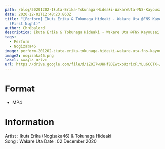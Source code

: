 ```yaml
---
path: /blog/20201202-Ikuta-Erika-Tokunaga-Hideaki-WakareUta-FNS-Kayousai-2020
date: 2020-12-02T12:48:23.863Z
title: "[Perform] Ikuta Erika & Tokunaga Hideaki - Wakare Uta @FNS Kayousai 2020
  (First Night)"
author: Chr0balord
description: Ikuta Erika & Tokunaga Hideaki - Wakare Uta @FNS Kayousai 2020
tags:
  - Perform
  - Nogizaka46
image: perform-201202-ikuta-erika-tokunaga-hideaki-wakare-uta-fns-kayousai-2020.mp4_thumbs.jpg
image2: nogizaka46.png
label: Google Drive
url: https://drive.google.com/file/d/1Z0I7wUHHfBDEwtxoUzrixFiYLu6CCTX-/view?usp=sharing
---
```

# Format

* MP4

# Information

Artist : Ikuta Erika (Nogizaka46) & Tokunaga Hideaki<br>
Song : Wakare Uta
Date : 02 December 2020